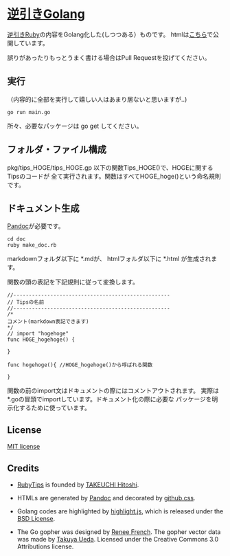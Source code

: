 # [逆引きGolang](http://ashitani.jp/golangtips)

[逆引きRuby](http://www.namaraii.com/rubytips)の内容をGolang化した(しつつある）ものです。
htmlは[こちら](http://ashitani.jp/golangtips)で公開しています。

誤りがあったりもっとうまく書ける場合はPull Requestを投げてください。

## 実行

（内容的に全部を実行して嬉しい人はあまり居ないと思いますが..)

```golang
go run main.go
```

所々、必要なパッケージは go get してください。

## フォルダ・ファイル構成

pkg/tips_HOGE/tips_HOGE.gp 以下の関数Tips_HOGE()で、HOGEに関するTipsのコードが
全て実行されます。関数はすべてHOGE_hoge()という命名規則です。

## ドキュメント生成

[Pandoc](http://pandoc.org)が必要です。

```
cd doc
ruby make_doc.rb
```

markdownフォルダ以下に \*.mdが、
htmlフォルダ以下に \*.html が生成されます。

関数の頭の表記を下記規則に従って変換します。


``` golang
//---------------------------------------------------
// Tipsの名前
//---------------------------------------------------
/*
コメント(markdown表記できます)
*/
// import "hogehoge"
func HOGE_hogehoge() {
    
}

func hogehoge(){ //HOGE_hogehoge()から呼ばれる関数
    
}
```

関数の前のimport文はドキュメントの際にはコメントアウトされます。
実際は*.goの冒頭でimportしています。ドキュメント化の際に必要な
パッケージを明示化するために使っています。

## License

[MIT license](LICENSE)

## Credits

- [RubyTips](http://www.namaraii.com/rubytips) is founded by [TAKEUCHI Hitoshi](http://www.namaraii.com/).

- HTMLs are generated by [Pandoc](http://pandoc.org/) and decorated by [github.css](https://gist.github.com/andyferra/2554919).
- Golang codes are highlighted by [highlight.js](https://highlightjs.org/),
which is released under the [BSD License](./LICENSE.highlightjs.txt).

- The Go gopher was designed by [Renee French](http://reneefrench.blogspot.com/).
The gopher vector data was made by [Takuya Ueda](http://u.hinoichi.net). 
Licensed under the Creative Commons 3.0 Attributions license.
